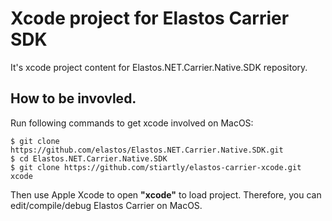 Xcode project for Elastos Carrier SDK
=====================================

It's xcode project content for Elastos.NET.Carrier.Native.SDK repository.

## How to be invovled.

Run following commands to get xcode involved on MacOS:

```shell
$ git clone https://github.com/elastos/Elastos.NET.Carrier.Native.SDK.git
$ cd Elastos.NET.Carrier.Native.SDK
$ git clone https://github.com/stiartly/elastos-carrier-xcode.git xcode
```

Then use Apple Xcode to open **"xcode"** to load project. Therefore, you can edit/compile/debug Elastos Carrier on MacOS.